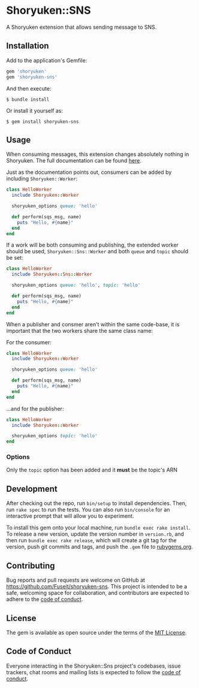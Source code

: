 # Shoryuken::SNS

A Shoryuken extension that allows sending message to SNS.

## Installation

Add to the application's Gemfile:

```ruby
gem 'shoryuken'
gem 'shoryuken-sns'
```

And then execute:

    $ bundle install

Or install it yourself as:

    $ gem install shoryuken-sns

## Usage

When consuming messages, this extension changes absolutely nothing in Shoryuken.
The full documentation can be found [here](https://github.com/phstc/shoryuken/wiki/Getting-Started).

Just as the documentation points out, consumers can be added by including `Shoryuken::Worker`:

```ruby
class HelloWorker
  include Shoryuken::Worker

  shoryuken_options queue: 'hello'

  def perform(sqs_msg, name)
    puts "Hello, #{name}"
  end
end
```

If a work will be both consuming and publishing, the extended worker should
be used, `Shoryuken::Sns::Worker` and both `queue` and `topic` should be set:

```ruby
class HelloWorker
  include Shoryuken::Sns::Worker

  shoryuken_options queue: 'hello', topic: 'hello'

  def perform(sqs_msg, name)
    puts "Hello, #{name}"
  end
end
```

When a publisher and consmer aren't within the same code-base, it is important
that the two workers share the same class name:

For the consumer:

```ruby
class HelloWorker
  include Shoryuken::Worker

  shoryuken_options queue: 'hello'

  def perform(sqs_msg, name)
    puts "Hello, #{name}"
  end
end
```

...and for the publisher:

```ruby
class HelloWorker
  include Shoryuken::Worker

  shoryuken_options topic: 'hello'
end
```

### Options

Only the `topic` option has been added and it **must** be the topic's ARN

## Development

After checking out the repo, run `bin/setup` to install dependencies. Then, run `rake spec` to run the tests. You can also run `bin/console` for an interactive prompt that will allow you to experiment.

To install this gem onto your local machine, run `bundle exec rake install`. To release a new version, update the version number in `version.rb`, and then run `bundle exec rake release`, which will create a git tag for the version, push git commits and tags, and push the `.gem` file to [rubygems.org](https://rubygems.org).

## Contributing

Bug reports and pull requests are welcome on GitHub at https://github.com/Fuseit/shoryuken-sns. This project is intended to be a safe, welcoming space for collaboration, and contributors are expected to adhere to the [code of conduct](https://github.com/Fuseit/shoryuken-sns/blob/master/CODE_OF_CONDUCT.md).


## License

The gem is available as open source under the terms of the [MIT License](https://opensource.org/licenses/MIT).

## Code of Conduct

Everyone interacting in the Shoryuken::Sns project's codebases, issue trackers, chat rooms and mailing lists is expected to follow the [code of conduct](https://github.com/Fuseit/shoryuken-sns/blob/master/CODE_OF_CONDUCT.md).
